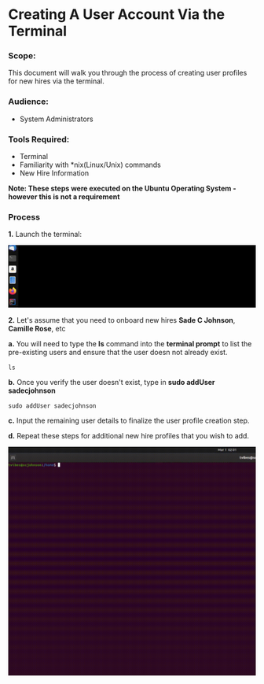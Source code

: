 # Creating A User Account Via the Terminal

### Scope:
This document will walk you through the process of creating user profiles for new hires via the terminal.

### Audience:
* System Administrators 

### Tools Required:
* Terminal
* Familiarity with *nix(Linux/Unix) commands 
* New Hire Information


**Note: These steps were executed on the Ubuntu Operating System - however this is not a requirement**

### Process
**1.** Launch the terminal:

![Terminal Launch](/User-Accounts/resources/visual-steps/terminal-launch.gif)

**2.** Let's assume that you need to onboard new hires **Sade C Johnson**, **Camille Rose**, etc

   **a.** You will need to type the  **ls** command into the **terminal prompt** to list the pre-existing users and ensure that the user doesn not  already exist.
 
   
    ls
   
   **b.** Once you verify the user doesn't exist, type in **sudo addUser sadecjohnson** 
 
    
    sudo addUser sadecjohnson
    

   **c.** Input the remaining user details to finalize the user profile creation step.
 
   **d.** Repeat these steps for additional new hire profiles that you wish to add.
 
 ![User Account Creation](/User-Accounts/resources/visual-steps/account-creation-6.gif)
 
 
 
    
